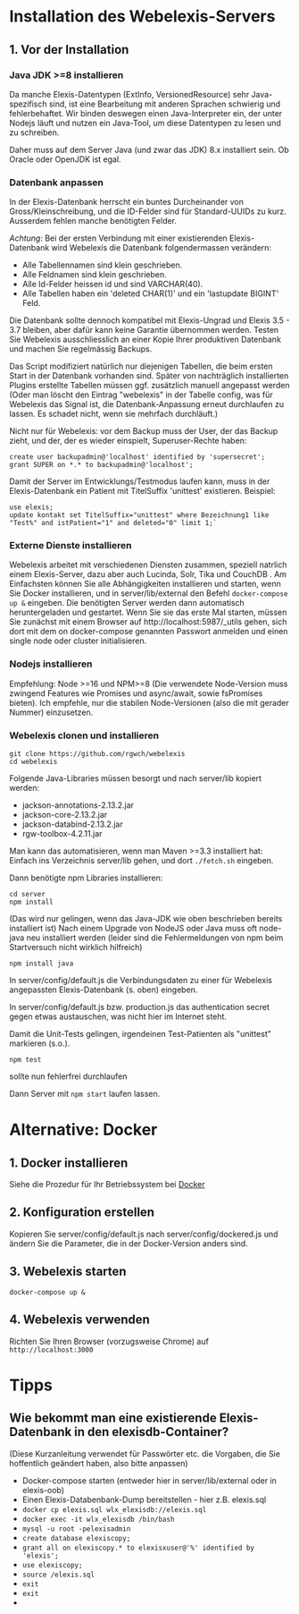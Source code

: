# Installation des Webelexis-Servers

## 1. Vor der Installation

### Java JDK >=8 installieren

Da manche Elexis-Datentypen (ExtInfo, VersionedResource) sehr Java-spezifisch sind, ist eine Bearbeitung mit anderen Sprachen schwierig und fehlerbehaftet. Wir binden deswegen einen Java-Interpreter ein, der unter Nodejs läuft und nutzen ein Java-Tool, um diese Datentypen zu lesen und zu schreiben.

Daher muss auf dem Server Java (und zwar das JDK) 8.x installiert sein. Ob Oracle oder OpenJDK ist egal.

### Datenbank anpassen

In der Elexis-Datenbank herrscht ein buntes Durcheinander von Gross/Kleinschreibung, und die ID-Felder sind für Standard-UUIDs zu kurz. Ausserdem fehlen manche benötigten Felder.

*Achtung*: Bei der ersten Verbindung mit einer existierenden Elexis-Datenbank wird Webelexis die Datenbank folgendermassen verändern:

* Alle Tabellennamen sind klein geschrieben.
* Alle Feldnamen sind klein geschrieben.
* Alle Id-Felder heissen id und sind VARCHAR(40).
* Alle Tabellen haben ein 'deleted CHAR(1)' und ein 'lastupdate BIGINT' Feld.

Die Datenbank sollte dennoch kompatibel mit Elexis-Ungrad und Elexis 3.5 - 3.7 bleiben, aber dafür kann keine Garantie übernommen werden. Testen Sie Webelexis ausschliesslich an einer Kopie Ihrer produktiven Datenbank und machen Sie regelmässig Backups.

Das Script modifiziert natürlich nur diejenigen Tabellen, die beim ersten Start in der Datenbank vorhanden sind. Später von nachträglich installierten Plugins erstellte Tabellen müssen ggf. zusätzlich manuell angepasst werden (Oder man löscht den Eintrag "webelexis" in der Tabelle config, was für Webelexis das Signal ist, die Datenbank-Anpassung erneut durchlaufen zu lassen. Es schadet nicht, wenn sie mehrfach durchläuft.)


Nicht nur für Webelexis: vor dem Backup muss der User, der das Backup zieht, und der, der es wieder einspielt, Superuser-Rechte haben:

    create user backupadmin@'localhost' identified by 'supersecret';
    grant SUPER on *.* to backupadmin@'localhost';

Damit der Server im Entwicklungs/Testmodus laufen kann, muss in der Elexis-Datenbank ein Patient mit TitelSuffix 'unittest' existieren. Beispiel:

    use elexis;
    update kontakt set TitelSuffix="unittest" where Bezeichnung1 like "Test%" and istPatient="1" and deleted="0" limit 1;`

### Externe Dienste installieren

Webelexis arbeitet mit verschiedenen Diensten zusammen, speziell natrlich einem Elexis-Server, dazu aber auch Lucinda, Solr, Tika und CouchDB . Am Einfachsten können Sie alle Abhängigkeiten installieren und starten, wenn Sie Docker installieren, und in server/lib/external den Befehl `docker-compose up &` eingeben. Die benötigten Server werden dann automatisch heruntergeladen und gestartet. Wenn Sie sie das erste Mal starten, müssen Sie zunächst mit einem Browser auf http://localhost:5987/_utils gehen, sich dort mit dem on docker-compose genannten Passwort anmelden und einen single node oder cluster initialisieren.


### Nodejs installieren

Empfehlung: Node >=16 und NPM>=8 (Die verwendete Node-Version muss zwingend Features wie Promises und async/await, sowie fsPromises bieten). Ich empfehle, nur die stabilen Node-Versionen (also die mit gerader Nummer) einzusetzen.

### Webelexis clonen und installieren

    git clone https://github.com/rgwch/webelexis
    cd webelexis

Folgende Java-Libraries müssen besorgt und nach server/lib kopiert werden:

* jackson-annotations-2.13.2.jar
* jackson-core-2.13.2.jar
* jackson-databind-2.13.2.jar
* rgw-toolbox-4.2.11.jar

Man kann das automatisieren, wenn man Maven >=3.3 installiert hat: Einfach ins Verzeichnis server/lib gehen, und dort `./fetch.sh` eingeben.

Dann benötigte npm Libraries installieren:

    cd server
    npm install

(Das wird nur gelingen, wenn das Java-JDK wie oben beschrieben bereits installiert ist)
Nach einem Upgrade von NodeJS oder Java muss oft node-java neu installiert werden (leider sind die Fehlermeldungen von npm beim Startversuch nicht wirklich hilfreich)

    npm install java

In server/config/default.js die Verbindungsdaten zu einer für Webelexis angepassten Elexis-Datenbank (s. oben) eingeben.

In server/config/default.js bzw. production.js das authentication secret gegen etwas austauschen, was nicht hier im Internet steht.


Damit die Unit-Tests gelingen, irgendeinen Test-Patienten als "unittest" markieren (s.o.).

    npm test

sollte nun fehlerfrei durchlaufen

Dann Server mit `npm start` laufen lassen.


# Alternative: Docker

## 1. Docker installieren

Siehe die Prozedur für Ihr Betriebssystem bei [Docker](https://www.docker.com/get-started)

## 2. Konfiguration erstellen

Kopieren Sie server/config/default.js nach server/config/dockered.js und ändern Sie die Parameter, die in der Docker-Version anders sind.

## 3. Webelexis starten

`docker-compose up &`

## 4. Webelexis verwenden

Richten Sie Ihren Browser (vorzugsweise Chrome) auf `http://localhost:3000`

# Tipps

## Wie bekommt man eine existierende Elexis-Datenbank in den elexisdb-Container?

(Diese Kurzanleitung verwendet für Passwörter etc. die Vorgaben, die Sie hoffentlich geändert haben, also bitte anpassen)

* Docker-compose starten (entweder hier in server/lib/external oder in elexis-oob)
* Einen Elexis-Databenbank-Dump bereitstellen - hier z.B. elexis.sql
* `docker cp elexis.sql wlx_elexisdb://elexis.sql`
* `docker exec -it wlx_elexisdb /bin/bash`
* `mysql -u root -pelexisadmin`
* `create database elexiscopy;`
* `grant all on elexiscopy.* to elexisxuser@'%' identified by 'elexis';`
* `use elexiscopy;`
* `source /elexis.sql`
* `exit`
* `exit`
* 
  

  